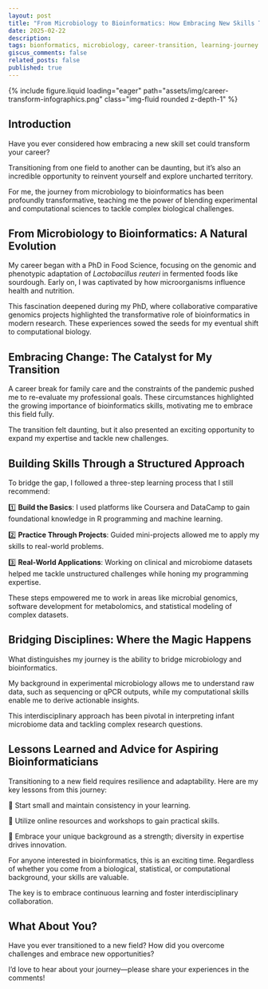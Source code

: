 ```yaml
---
layout: post
title: "From Microbiology to Bioinformatics: How Embracing New Skills Transformed My Career"
date: 2025-02-22
description: 
tags: bionformatics, microbiology, career-transition, learning-journey
giscus_comments: false
related_posts: false
published: true
---
```


<div class="col-sm mt-3 mt-md-0">
        {% include figure.liquid loading="eager" path="assets/img/career-transform-infographics.png" class="img-fluid rounded z-depth-1" %}
</div>

## **Introduction**

Have you ever considered how embracing a new skill set could transform your career?

Transitioning from one field to another can be daunting, but it’s also an incredible opportunity to reinvent yourself and explore uncharted territory.

For me, the journey from microbiology to bioinformatics has been profoundly transformative, teaching me the power of blending experimental and computational sciences to tackle complex biological challenges.

## **From Microbiology to Bioinformatics: A Natural Evolution**

My career began with a PhD in Food Science, focusing on the genomic and phenotypic adaptation of *Lactobacillus reuteri* in fermented foods like sourdough. Early on, I was captivated by how microorganisms influence health and nutrition.

This fascination deepened during my PhD, where collaborative comparative genomics projects highlighted the transformative role of bioinformatics in modern research. These experiences sowed the seeds for my eventual shift to computational biology.

## **Embracing Change: The Catalyst for My Transition**

A career break for family care and the constraints of the pandemic pushed me to re-evaluate my professional goals. These circumstances highlighted the growing importance of bioinformatics skills, motivating me to embrace this field fully.

The transition felt daunting, but it also presented an exciting opportunity to expand my expertise and tackle new challenges.

## **Building Skills Through a Structured Approach**

To bridge the gap, I followed a three-step learning process that I still recommend:

1️⃣ **Build the Basics**: I used platforms like Coursera and DataCamp to gain foundational knowledge in R programming and machine learning.

2️⃣ **Practice Through Projects**: Guided mini-projects allowed me to apply my skills to real-world problems.

3️⃣ **Real-World Applications**: Working on clinical and microbiome datasets helped me tackle unstructured challenges while honing my programming expertise.

These steps empowered me to work in areas like microbial genomics, software development for metabolomics, and statistical modeling of complex datasets.

## **Bridging Disciplines: Where the Magic Happens**

What distinguishes my journey is the ability to bridge microbiology and bioinformatics.

My background in experimental microbiology allows me to understand raw data, such as sequencing or qPCR outputs, while my computational skills enable me to derive actionable insights.

This interdisciplinary approach has been pivotal in interpreting infant microbiome data and tackling complex research questions.

## **Lessons Learned and Advice for Aspiring Bioinformaticians**

Transitioning to a new field requires resilience and adaptability. Here are my key lessons from this journey:

🔑 Start small and maintain consistency in your learning.

🔑 Utilize online resources and workshops to gain practical skills.

🔑 Embrace your unique background as a strength; diversity in expertise drives innovation.

For anyone interested in bioinformatics, this is an exciting time. Regardless of whether you come from a biological, statistical, or computational background, your skills are valuable.

The key is to embrace continuous learning and foster interdisciplinary collaboration.

## **What About You?**

Have you ever transitioned to a new field? How did you overcome challenges and embrace new opportunities?

I’d love to hear about your journey—please share your experiences in the comments!